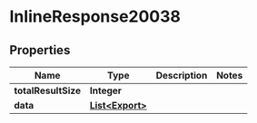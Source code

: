 

# InlineResponse20038

## Properties

Name | Type | Description | Notes
------------ | ------------- | ------------- | -------------
**totalResultSize** | **Integer** |  | 
**data** | [**List&lt;Export&gt;**](Export.md) |  | 



